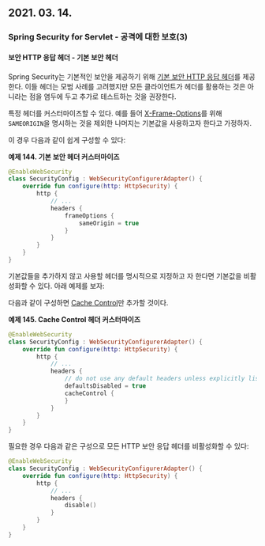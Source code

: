 ## 2021. 03. 14.

### Spring Security for Servlet - 공격에 대한 보호(3)

#### 보안 HTTP 응답 헤더 - 기본 보안 헤더

Spring Security는 기본적인 보안을 제공하기 위해 [기본 보안 HTTP 응답 헤더][spring-security-headers-default]를 제공한다. 이들 헤더는 모범 사례를 고려했지만 모든 클라이언트가 헤더를 활용하는 것은 아니라는 점을 염두에 두고 추가로 테스트하는 것을 권장한다.

특정 헤더를 커스터마이즈할 수 있다. 예를 들어 [X-Frame-Options][frame-options]를 위해 `SAMEORIGIN`을 명시하는 것을 제외한 나머지는 기본값을 사용하고자 한다고 가정하자.

이 경우 다음과 같이 쉽게 구성할 수 있다:

**예제 144. 기본 보안 헤더 커스터마이즈**

```kotlin
@EnableWebSecurity
class SecurityConfig : WebSecurityConfigurerAdapter() {
    override fun configure(http: HttpSecurity) {
        http {
            // ...
            headers {
                frameOptions {
                    sameOrigin = true
                }
            }
        }
    }
}
```

기본값들을 추가하지 않고 사용할 헤더를 명시적으로 지정하고 자 한다면 기본값을 비활성화할 수 있다. 아래 예제를 보자:

다음과 같이 구성하면 [Cache Control][cache-control]만 추가할 것이다.

**예제 145. Cache Control 헤더 커스터마이즈**

```kotlin
@EnableWebSecurity
class SecurityConfig : WebSecurityConfigurerAdapter() {
    override fun configure(http: HttpSecurity) {
        http {
            // ...
            headers {
                // do not use any default headers unless explicitly listed
                defaultsDisabled = true
                cacheControl {
                }
            }
        }
    }
}
```

 필요한 경우 다음과 같은 구성으로 모든 HTTP 보안 응답 헤더를 비활성화할 수 있다:

```kotlin
@EnableWebSecurity
class SecurityConfig : WebSecurityConfigurerAdapter() {
    override fun configure(http: HttpSecurity) {
        http {
            // ...
            headers {
                disable()
            }
        }
    }
}
```



[spring-security-headers-default]: https://docs.spring.io/spring-security/site/docs/5.4.1/reference/html5/#headers-default
[frame-options]: https://docs.spring.io/spring-security/site/docs/5.4.1/reference/html5/#servlet-headers-frame-options
[cache-control]: https://docs.spring.io/spring-security/site/docs/5.4.1/reference/html5/#headers-cache-control